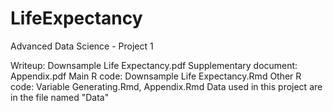 # LifeExpectancy
Advanced Data Science - Project 1

Writeup: Downsample Life Expectancy.pdf
Supplementary document: Appendix.pdf
Main R code: Downsample Life Expectancy.Rmd
Other R code: Variable Generating.Rmd, Appendix.Rmd
Data used in this project are in the file named "Data"
